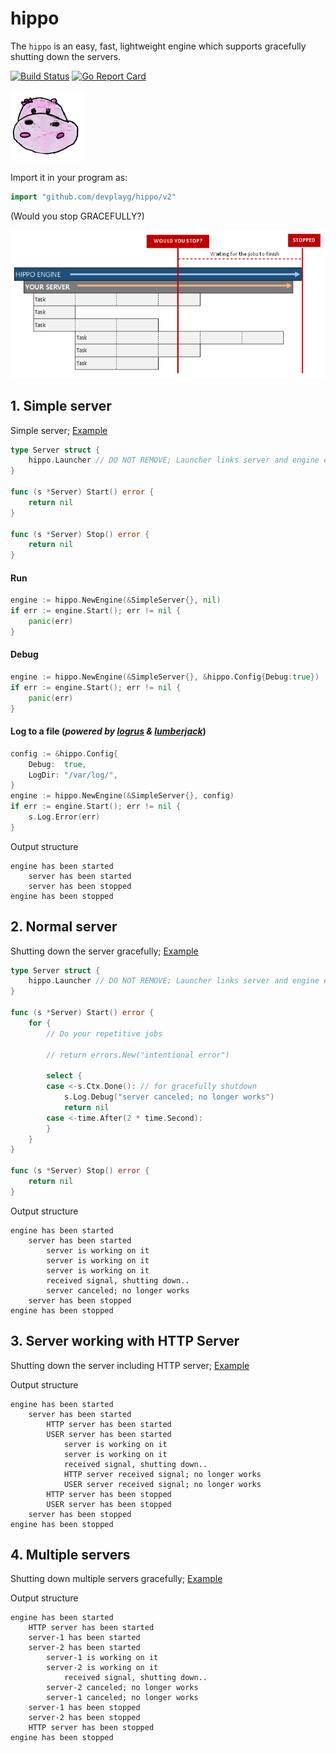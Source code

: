 # hippo

The `hippo` is an easy, fast, lightweight engine which supports gracefully shutting down the servers.

[![Build Status](https://travis-ci.org/devplayg/hippo.svg?branch=master)](https://travis-ci.org/devplayg/hippo)
[![Go Report Card](https://goreportcard.com/badge/github.com/devplayg/hippo)](https://goreportcard.com/report/github.com/devplayg/hippo)

![Hippo](hippo.png)

Import it in your program as:

```go
import "github.com/devplayg/hippo/v2"
```

(Would you stop GRACEFULLY?)

![Image of Yaktocat](would-you-stop.png)

## 1. Simple server 

Simple server;
[Example](https://github.com/devplayg/hippo/blob/master/examples/simple/main.go)

```go
type Server struct {
	hippo.Launcher // DO NOT REMOVE; Launcher links server and engine each other.
}

func (s *Server) Start() error {
	return nil
}

func (s *Server) Stop() error {
	return nil
}
```

#### Run

```go
engine := hippo.NewEngine(&SimpleServer{}, nil)
if err := engine.Start(); err != nil {
    panic(err)
}
```

#### Debug

```go
engine := hippo.NewEngine(&SimpleServer{}, &hippo.Config{Debug:true})
if err := engine.Start(); err != nil {
    panic(err)
}
```

#### Log to a file (*powered by [logrus](https://github.com/sirupsen/logrus) & [lumberjack](https://github.com/natefinch/lumberjack)*)

```go
config := &hippo.Config{
    Debug:  true,
    LogDir: "/var/log/",
}
engine := hippo.NewEngine(&SimpleServer{}, config)
if err := engine.Start(); err != nil {
    s.Log.Error(err)
}
```

Output structure

    engine has been started
        server has been started
        server has been stopped
    engine has been stopped


## 2. Normal server

Shutting down the server gracefully;
[Example](https://github.com/devplayg/hippo/blob/master/examples/normal/main.go) 

```go
type Server struct {
    hippo.Launcher // DO NOT REMOVE; Launcher links server and engine each other.
}

func (s *Server) Start() error {
    for {
        // Do your repetitive jobs

        // return errors.New("intentional error")

        select {
        case <-s.Ctx.Done(): // for gracefully shutdown
            s.Log.Debug("server canceled; no longer works")
            return nil
        case <-time.After(2 * time.Second):
        }
    }
}

func (s *Server) Stop() error {
    return nil
}
```

Output structure

    engine has been started                      
        server has been started                      
            server is working on it                      
            server is working on it                      
            server is working on it                      
            received signal, shutting down..             
            server canceled; no longer works             
        server has been stopped                      
    engine has been stopped  
    
    
## 3. Server working with HTTP Server

Shutting down the server including HTTP server; 
[Example](https://github.com/devplayg/hippo/blob/master/examples/http/main.go)

Output structure

    engine has been started                      
        server has been started                      
            HTTP server has been started
            USER server has been started                 
                server is working on it                      
                server is working on it                      
                received signal, shutting down..
                HTTP server received signal; no longer works
                USER server received signal; no longer works             
            HTTP server has been stopped                 
            USER server has been stopped                 
        server has been stopped                      
    engine has been stopped
    
    
## 4. Multiple servers

Shutting down multiple servers gracefully;
[Example](https://github.com/devplayg/hippo/blob/master/examples/multiple/main.go)

Output structure

    engine has been started
        HTTP server has been started
        server-1 has been started
        server-2 has been started
            server-1 is working on it
            server-2 is working on it
                received signal, shutting down..
            server-2 canceled; no longer works
            server-1 canceled; no longer works
        server-1 has been stopped
        server-2 has been stopped
        HTTP server has been stopped
    engine has been stopped
